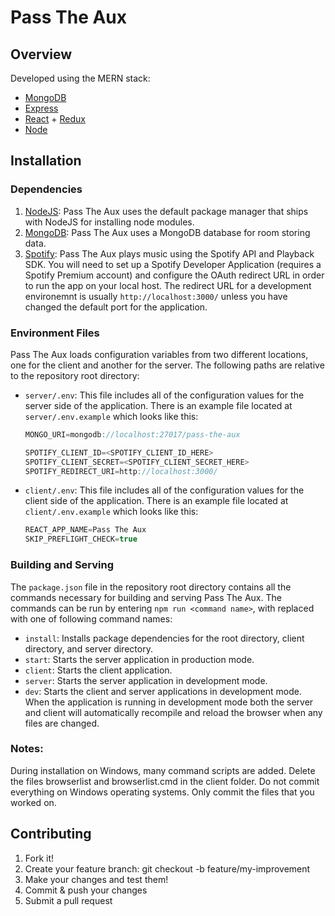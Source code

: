 # Pass The Aux

## Overview

Developed using the MERN stack:

- [MongoDB](https://www.mongodb.com/)
- [Express](https://expressjs.com/)
- [React](https://reactjs.org/) + [Redux](https://redux.js.org/)
- [Node](https://nodejs.org/en/)

## Installation

### Dependencies

1. [NodeJS](https://nodejs.org/en/): Pass The Aux uses the default package manager that ships with NodeJS for installing node modules.
2. [MongoDB](https://www.mongodb.com/): Pass The Aux uses a MongoDB database for room storing data.
3. [Spotify](https://developer.spotify.com/): Pass The Aux plays music using the Spotify API and Playback SDK. You will need to set up a Spotify Developer Application (requires a Spotify Premium account) and configure the OAuth redirect URL in order to run the app on your local host. The redirect URL for a development environemnt is usually `http://localhost:3000/` unless you have changed the default port for the application.

### Environment Files

Pass The Aux loads configuration variables from two different locations, one for the client and another for the server. The following paths are relative to the repository root directory:

- `server/.env`: This file includes all of the configuration values for the server side of the application. There is an example file located at `server/.env.example` which looks like this:

  ```js
  MONGO_URI=mongodb://localhost:27017/pass-the-aux

  SPOTIFY_CLIENT_ID=<SPOTIFY_CLIENT_ID_HERE>
  SPOTIFY_CLIENT_SECRET=<SPOTIFY_CLIENT_SECRET_HERE>
  SPOTIFY_REDIRECT_URI=http://localhost:3000/
  ```

- `client/.env`: This file includes all of the configuration values for the client side of the application. There is an example file located at `client/.env.example` which looks like this:

  ```js
  REACT_APP_NAME=Pass The Aux
  SKIP_PREFLIGHT_CHECK=true
  ```

### Building and Serving

The `package.json` file in the repository root directory contains all the commands necessary for building and serving Pass The Aux. The commands can be run by entering `npm run <command name>`, with <command name> replaced with one of following command names:

- `install`: Installs package dependencies for the root directory, client directory, and server directory.
- `start`: Starts the server application in production mode.
- `client`: Starts the client application.
- `server`: Starts the server application in development mode.
- `dev`: Starts the client and server applications in development mode. When the application is running in development mode both the server and client will automatically recompile and reload the browser when any files are changed.

### Notes:

During installation on Windows, many command scripts are added. Delete the files browserlist and browserlist.cmd in the client folder. Do not commit everything on Windows operating systems. Only commit the files that you worked on.

## Contributing

1. Fork it!
2. Create your feature branch: git checkout -b feature/my-improvement
3. Make your changes and test them!
4. Commit & push your changes
5. Submit a pull request
